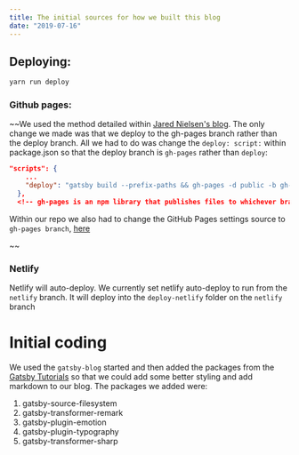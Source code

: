 ```yaml
---
title: The initial sources for how we built this blog
date: "2019-07-16"
---
```


## Deploying:

```bash
yarn run deploy
```

### Github pages:

~~We used the method detailed within [Jared Nielsen's blog](https://jarednielsen.com/deploy-gatsbyjs-github-pages-user/). The only change we made was that we deploy to the gh-pages branch rather than the deploy branch. All we had to do was change the `deploy: script:` within package.json so that the deploy branch is `gh-pages` rather than `deploy`:

```json
"scripts": {
    ...
    "deploy": "gatsby build --prefix-paths && gh-pages -d public -b gh-pages"
  },
  <!-- gh-pages is an npm library that publishes files to whichever branch you want -->
```

Within our repo we also had to change the GitHub Pages settings source to `gh-pages branch`, [here](https://github.com/jdraths/scrapes/settings)

~~

### Netlify

Netlify will auto-deploy. We currently set netlify auto-deploy to run from the `netlify` branch. It will deploy into the `deploy-netlify` folder on the `netlify` branch



# Initial coding
We used the `gatsby-blog` started and then added the packages from the [Gatsby Tutorials](https://www.gatsbyjs.org/tutorial/part-four/#recap-of-the-first-half-of-the-tutorial) so that we could add some better styling and add markdown to our blog. The packages we added were:
1. gatsby-source-filesystem
2. gatsby-transformer-remark
3. gatsby-plugin-emotion
4. gatsby-plugin-typography
5. gatsby-transformer-sharp